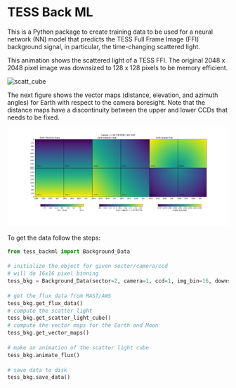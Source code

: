# TESS Back ML

This is a Python package to create training data to be used for a neural network (NN) 
model that predicts the TESS Full Frame Image (FFI) background signal, in particular,
 the time-changing scattered light.

This animation shows the scattered light of a TESS FFI. The original 2048 x 2048 pixel 
image was downsized to 128 x 128 pixels to be memory efficient.

![scatt_cube](./data/figures/ffi_scatterlight_bin16_sector001_3-4.gif)


The next figure shows the vector maps (distance, elevation, and azimuth angles) for 
Earth with respect to the camera boresight. 
Note that the distance maps have a discontinuity between the upper and lower CCDs 
that needs to be fixed.

![earth_maps](./data/figures/earth_vector_maps.png)

To get the data follow the steps:

```python
from tess_backml import Background_Data

# initialize the object for given sector/camera/ccd
# will do 16x16 pixel binning
tess_bkg = Background_Data(sector=2, camera=1, ccd=1, img_bin=16, downsize="binning")

# get the flux data from MAST/AWS
tess_bkg.get_flux_data()
# compute the scatter light 
tess_bkg.get_scatter_light_cube()
# compute the vector maps for the Earth and Moon
tess_bkg.get_vector_maps()

# make an animation of the scatter light cube
tess_bkg.animate_flux()

# save data to disk
tess_bkg.save_data()
```